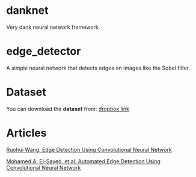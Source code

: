 # danknet

Very dank neural network framework.

# edge_detector

A simple neural network that detects edges on images like the Sobel filter.

# Dataset

You can download the **dataset** from:
[dropbox link](https://www.dropbox.com/s/fqf3ip7dwnu2sxo/edge_dataset.zip?dl=0)

# Articles

[Ruohui Wang. Edge Detection Using Convolutional Neural Network](http://www.springer.com/cda/content/document/cda_downloaddocument/9783319406626-c2.pdf)

[Mohamed A. El-Sayed, et al. Automated Edge Detection Using Convolutional Neural Network](https://thesai.org/Downloads/Volume4No10/Paper_3-Automated_Edge_Detection_Using_Convolutional.pdf)
